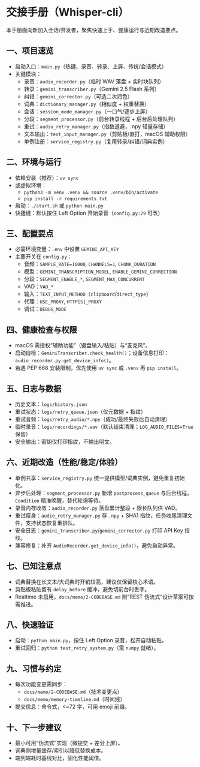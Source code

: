 # 交接手册（Whisper-cli）

本手册面向新加入会话/开发者，聚焦快速上手、健康运行与近期改造要点。

## 一、项目速览

- 启动入口：`main.py`（热键、录音、转录、上屏、传统/会话模式）
- 关键模块：
  - 录音：`audio_recorder.py`（临时 WAV 落盘 + 实时块队列）
  - 转录：`gemini_transcriber.py`（Gemini 2.5 Flash 系列）
  - 纠错：`gemini_corrector.py`（可选二次润色）
  - 词典：`dictionary_manager.py`（相似度 + 权重替换）
  - 会话：`session_mode_manager.py`（一口气/逐步上屏）
  - 分段：`segment_processor.py`（前台转录线程 + 后台后处理队列）
  - 重试：`audio_retry_manager.py`（指数退避，.npy 轻量存储）
  - 文本输出：`text_input_manager.py`（剪贴板/直打，macOS 辅助权限）
  - 单例注册：`service_registry.py`（复用转录/纠错/词典实例）

## 二、环境与运行

- 依赖安装（推荐）：`uv sync`
- 或虚拟环境：
  - `python3 -m venv .venv && source .venv/bin/activate`
  - `pip install -r requirements.txt`
- 启动：`./start.sh` 或 `python main.py`
- 快捷键：默认按住 Left Option 开始录音（`config.py:29` 可改）

## 三、配置要点

- 必需环境变量：`.env` 中设置 `GEMINI_API_KEY`
- 主要开关在 `config.py`：
  - 音频：`SAMPLE_RATE=16000`, `CHANNELS=1`, `CHUNK_DURATION`
  - 模型：`GEMINI_TRANSCRIPTION_MODEL`, `ENABLE_GEMINI_CORRECTION`
  - 分段：`SEGMENT_ENABLE_*`, `SEGMENT_MAX_CONCURRENT`
  - VAD：`VAD_*`
  - 输入：`TEXT_INPUT_METHOD`（`clipboard`/`direct_type`）
  - 代理：`USE_PROXY`, `HTTP[S]_PROXY`
  - 调试：`DEBUG_MODE`

## 四、健康检查与权限

- macOS 需授权“辅助功能”（键盘输入/粘贴）与“麦克风”。
- 启动自检：`GeminiTranscriber.check_health()`；设备信息打印：`audio_recorder.py:get_device_info()`。
- 若遇 PEP 668 安装限制，优先使用 `uv sync` 或 `.venv` 再 `pip install`。

## 五、日志与数据

- 历史文本：`logs/history.json`
- 重试状态：`logs/retry_queue.json`（仅元数据 + 指纹）
- 重试音频：`logs/retry_audio/*.npy`（成功/最终失败后自动清理）
- 临时录音：`logs/recordings/*.wav`（默认结束清理；`LOG_AUDIO_FILES=True` 保留）
- 安全输出：密钥仅打印指纹，不输出明文。

## 六、近期改造（性能/稳定/体验）

- 单例共享：`service_registry.py` 统一提供模型/词典实例，避免重复初始化。
- 异步后处理：`segment_processor.py` 新增 `postprocess_queue` 与后台线程，`Condition` 精准唤醒，替代轮询等待。
- 录音内存收敛：`audio_recorder.py` 落盘累计整段 + 限长队列供 VAD。
- 重试瘦身：`audio_retry_manager.py` 存 `.npy` + SHA1 指纹，任务收尾清理文件，支持状态恢复重排队。
- 安全日志：`gemini_transcriber.py`/`gemini_corrector.py` 打印 API Key 指纹。
- 兼容修复：补齐 `AudioRecorder.get_device_info()`，避免启动异常。

## 七、已知注意点

- 词典替换在长文本/大词典时开销较高，建议仅保留核心术语。
- 剪贴板粘贴留有 `delay_before` 缓冲，避免切前台时丢字。
- Realtime 未启用，`docs/memo/2-CODEBASE.md` 附“REST 伪流式”设计草案可按需推进。

## 八、快速验证

- 启动：`python main.py`，按住 Left Option 录音，松开自动粘贴。
- 重试回归：`python test_retry_system.py`（需 `numpy` 就绪）。

## 九、习惯与约定

- 每次功能变更需同步：
  - `docs/memo/2-CODEBASE.md`（技术变更点）
  - `docs/memo/memory-timeline.md`（时间线）
- 提交信息：命令式，<=72 字，可用 emoji 前缀。

## 十、下一步建议

- 最小可用“伪流式”实现（微提交 + 差分上屏）。
- 词典侧增量缓存/索引以降低替换成本。
- 端到端耗时基线对比，固化性能阈值。

